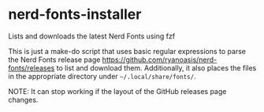 # nerd-fonts-installer
Lists and downloads the latest Nerd Fonts using fzf

This is just a make-do script that uses basic regular expressions to parse the Nerd Fonts release page https://github.com/ryanoasis/nerd-fonts/releases to list and download them. Additionally, it also places the files in the appropriate directory under `~/.local/share/fonts/`.

NOTE: It can stop working if the layout of the GitHub releases page changes.
